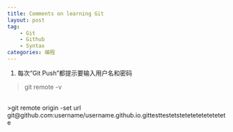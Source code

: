 ```yaml
---
title: Comments on learning Git
layout: post
tag:
    - Git
    - Github
    - Syntax
categories: 编程
---
```


1. 每次“Git Push”都提示要输入用户名和密码
>git remote -v
<br>
>git remote origin -set url git@github.com:username/username.github.io.gittesttestetstetetetetetetetete
